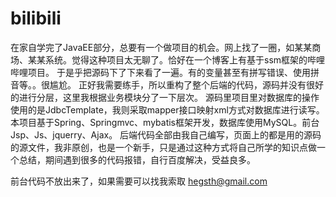# bilibili
在家自学完了JavaEE部分，总要有一个做项目的机会。网上找了一圈，如某某商场、某某系统。觉得这种项目太无聊了。恰好在一个博客上有基于ssm框架的哔哩哔哩项目。
于是乎把源码下了下来看了一遍。有的变量甚至有拼写错误、使用拼音等。。很尴尬。
正好我需要练手，所以重构了整个后端的代码，源码并没有很好的进行分层，这里我根据业务模块分了一下层次。
源码里项目里对数据库的操作使用的是JdbcTemplate，我则采取mapper接口映射xml方式对数据库进行读写。
本项目基于Spring、Springmvc、mybatis框架开发，数据库使用MySQL。前台Jsp、Js、jquerry、Ajax。
后端代码全部由我自己编写，页面上的都是用的源码的源文件，我非原创，也是一个新手，只是通过这种方式将自己所学的知识点做一个总结，期间遇到很多的代码报错，自行百度解决，受益良多。

前台代码不放出来了，如果需要可以找我索取 hegsth@gmail.com
